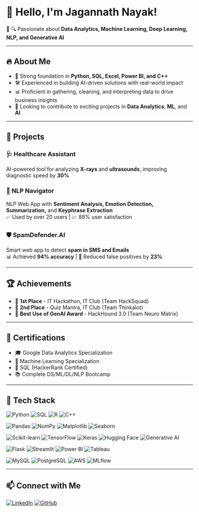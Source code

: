 # 👋 Hello, I'm Jagannath Nayak!

🎯 🔍 Passionate about **Data Analytics, Machine Learning, Deep Learning, NLP, and Generative AI**

---

## 🔥 About Me

- 🧠 Strong foundation in **Python, SQL, Excel, Power BI, and C++**
- 🛠️ Experienced in building AI-driven solutions with real-world impact
- 📊 Proficient in gathering, cleaning, and interpreting data to drive business insights
- 🚀 Looking to contribute to exciting projects in **Data Analytics**, **ML**, and **AI**

---

## 🚀 Projects

### 🩺 **Healthcare Assistant**
AI-powered tool for analyzing **X-rays** and **ultrasounds**, improving diagnostic speed by **30%**

### 💬 **NLP Navigator**
NLP Web App with **Sentiment Analysis, Emotion Detection, Summarization,** and **Keyphrase Extraction**  
✅ Used by over 20 users | 📈 88% user satisfaction

### 🛡️ **SpamDefender.AI**
Smart web app to detect **spam in SMS and Emails**  
📊 Achieved **94% accuracy** | 🔐 Reduced false positives by **23%**

---

## 🏆 Achievements

- 🥇 **1st Place** - IT Hackathon, IT Club (Team HackSquad)
- 🥈 **2nd Place** - Quiz Mantra, IT Club (Team Thinkalot)
- 🏅 **Best Use of GenAI Award** - HackHound 3.0 (Team Neuro Matrix)

---

## 📜 Certifications

- 🎓 Google Data Analytics Specialization  
- 🧪 Machine Learning Specialization  
- 🧮 SQL (HackerRank Certified)  
- 📚 Complete DS/ML/DL/NLP Bootcamp  

---

## 🧰 Tech Stack

![Python](https://img.shields.io/badge/Python-3670A0?style=for-the-badge&logo=python&logoColor=ffdd54)
![SQL](https://img.shields.io/badge/SQL-FF4154?style=for-the-badge&logo=mysql&logoColor=white)
![R](https://img.shields.io/badge/R-276DC3?style=for-the-badge&logo=r&logoColor=white)
![C++](https://img.shields.io/badge/C++-00599C?style=for-the-badge&logo=c%2B%2B&logoColor=white)

![Pandas](https://img.shields.io/badge/Pandas-150458?style=for-the-badge&logo=pandas&logoColor=white)
![NumPy](https://img.shields.io/badge/NumPy-013243?style=for-the-badge&logo=numpy&logoColor=white)
![Matplotlib](https://img.shields.io/badge/Matplotlib-11557C?style=for-the-badge&logo=plotly&logoColor=white)
![Seaborn](https://img.shields.io/badge/Seaborn-3E65AA?style=for-the-badge)

![Scikit-learn](https://img.shields.io/badge/Scikit--Learn-F7931E?style=for-the-badge&logo=scikitlearn&logoColor=white)
![TensorFlow](https://img.shields.io/badge/TensorFlow-FF6F00?style=for-the-badge&logo=tensorflow&logoColor=white)
![Keras](https://img.shields.io/badge/Keras-D00000?style=for-the-badge&logo=keras&logoColor=white)
![Hugging Face](https://img.shields.io/badge/HuggingFace-FFD21F?style=for-the-badge&logo=huggingface&logoColor=black)
![Generative AI](https://img.shields.io/badge/Generative%20AI-blueviolet?style=for-the-badge)

![Flask](https://img.shields.io/badge/Flask-000000?style=for-the-badge&logo=flask&logoColor=white)
![Streamlit](https://img.shields.io/badge/Streamlit-FF4B4B?style=for-the-badge&logo=streamlit&logoColor=white)
![Power BI](https://img.shields.io/badge/PowerBI-F2C811?style=for-the-badge&logo=powerbi&logoColor=black)
![Tableau](https://img.shields.io/badge/Tableau-E97627?style=for-the-badge&logo=tableau&logoColor=white)

![MySQL](https://img.shields.io/badge/MySQL-4479A1?style=for-the-badge&logo=mysql&logoColor=white)
![PostgreSQL](https://img.shields.io/badge/PostgreSQL-336791?style=for-the-badge&logo=postgresql&logoColor=white)
![AWS](https://img.shields.io/badge/AWS-232F3E?style=for-the-badge&logo=amazonaws&logoColor=white)
![MLflow](https://img.shields.io/badge/MLflow-111111?style=for-the-badge&logo=mlflow&logoColor=white)

---

## 📫 Connect with Me

[![LinkedIn](https://img.shields.io/badge/LinkedIn-blue?style=for-the-badge&logo=linkedin&logoColor=white)](https://linkedin.com/in/jagannath-nayak-ds)
[![GitHub](https://img.shields.io/badge/GitHub-black?style=for-the-badge&logo=github&logoColor=white)](https://github.com/jagannath-nayak)


